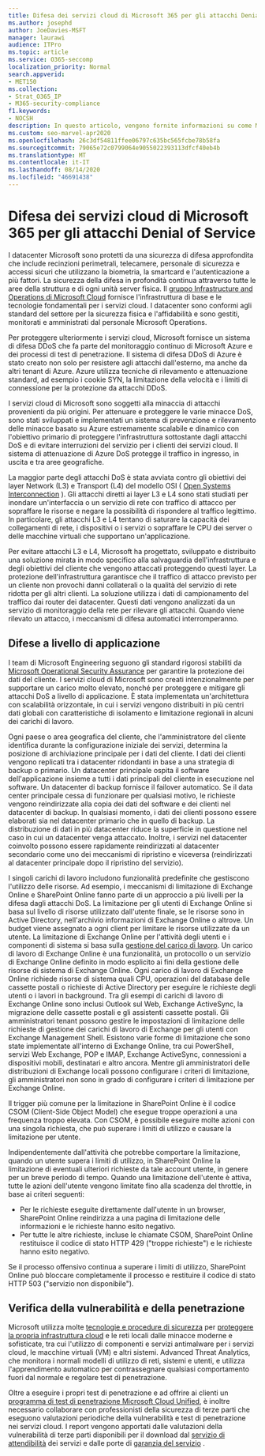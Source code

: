 ```yaml
---
title: Difesa dei servizi cloud di Microsoft 365 per gli attacchi Denial of Service
ms.author: josephd
author: JoeDavies-MSFT
manager: laurawi
audience: ITPro
ms.topic: article
ms.service: O365-seccomp
localization_priority: Normal
search.appverid:
- MET150
ms.collection:
- Strat_O365_IP
- M365-security-compliance
f1.keywords:
- NOCSH
description: In questo articolo, vengono fornite informazioni su come Microsoft difende i propri servizi cloud in base agli attacchi DoS (Denial of Service).
ms.custom: seo-marvel-apr2020
ms.openlocfilehash: 26c3df54811ffee06797c635bc565fcbe78b58fa
ms.sourcegitcommit: 79065e72c0799064e9055022393113dfcf40eb4b
ms.translationtype: MT
ms.contentlocale: it-IT
ms.lasthandoff: 08/14/2020
ms.locfileid: "46691438"
---
```

# <a name="defending-microsoft-365-cloud-services-against-denial-of-service-attacks"></a>Difesa dei servizi cloud di Microsoft 365 per gli attacchi Denial of Service

I datacenter Microsoft sono protetti da una sicurezza di difesa approfondita che include recinzioni perimetrali, telecamere, personale di sicurezza e accessi sicuri che utilizzano la biometria, la smartcard e l'autenticazione a più fattori. La sicurezza della difesa in profondità continua attraverso tutte le aree della struttura e di ogni unità server fisica. Il [gruppo Infrastructure and Operations di Microsoft Cloud](https://www.microsoft.com/cloud-platform/global-datacenters) fornisce l'infrastruttura di base e le tecnologie fondamentali per i servizi cloud. I datacenter sono conformi agli standard del settore per la sicurezza fisica e l'affidabilità e sono gestiti, monitorati e amministrati dal personale Microsoft Operations.

Per proteggere ulteriormente i servizi cloud, Microsoft fornisce un sistema di difesa DDoS che fa parte del monitoraggio continuo di Microsoft Azure e dei processi di test di penetrazione. Il sistema di difesa DDoS di Azure è stato creato non solo per resistere agli attacchi dall'esterno, ma anche da altri tenant di Azure. Azure utilizza tecniche di rilevamento e attenuazione standard, ad esempio i cookie SYN, la limitazione della velocità e i limiti di connessione per la protezione da attacchi DDoS.

I servizi cloud di Microsoft sono soggetti alla minaccia di attacchi provenienti da più origini. Per attenuare e proteggere le varie minacce DoS, sono stati sviluppati e implementati un sistema di prevenzione e rilevamento delle minacce basato su Azure estremamente scalabile e dinamico con l'obiettivo primario di proteggere l'infrastruttura sottostante dagli attacchi DoS e di evitare interruzioni del servizio per i clienti dei servizi cloud. Il sistema di attenuazione di Azure DoS protegge il traffico in ingresso, in uscita e tra aree geografiche.

La maggior parte degli attacchi DoS è stata avviata contro gli obiettivi dei layer Network (L3) e Transport (L4) del modello OSI ( [Open Systems Interconnection](https://docs.microsoft.com/windows-hardware/drivers/network/windows-network-architecture-and-the-osi-model) ). Gli attacchi diretti ai layer L3 e L4 sono stati studiati per inondare un'interfaccia o un servizio di rete con traffico di attacco per sopraffare le risorse e negare la possibilità di rispondere al traffico legittimo. In particolare, gli attacchi L3 e L4 tentano di saturare la capacità dei collegamenti di rete, i dispositivi o i servizi o sopraffare le CPU dei server o delle macchine virtuali che supportano un'applicazione.

Per evitare attacchi L3 e L4, Microsoft ha progettato, sviluppato e distribuito una soluzione mirata in modo specifico alla salvaguardia dell'infrastruttura e degli obiettivi del cliente che vengono attaccati proteggendo questi layer. La protezione dell'infrastruttura garantisce che il traffico di attacco previsto per un cliente non provochi danni collaterali o la qualità del servizio di rete ridotta per gli altri clienti. La soluzione utilizza i dati di campionamento del traffico dai router dei datacenter. Questi dati vengono analizzati da un servizio di monitoraggio della rete per rilevare gli attacchi. Quando viene rilevato un attacco, i meccanismi di difesa automatici interromperanno.

## <a name="application-level-defenses"></a>Difese a livello di applicazione
I team di Microsoft Engineering seguono gli standard rigorosi stabiliti da [Microsoft Operational Security Assurance](https://www.microsoft.com/SDL/OperationalSecurityAssurance) per garantire la protezione dei dati del cliente. I servizi cloud di Microsoft sono creati intenzionalmente per supportare un carico molto elevato, nonché per proteggere e mitigare gli attacchi DoS a livello di applicazione. È stata implementata un'architettura con scalabilità orizzontale, in cui i servizi vengono distribuiti in più centri dati globali con caratteristiche di isolamento e limitazione regionali in alcuni dei carichi di lavoro.

Ogni paese o area geografica del cliente, che l'amministratore del cliente identifica durante la configurazione iniziale dei servizi, determina la posizione di archiviazione principale per i dati del cliente. I dati dei clienti vengono replicati tra i datacenter ridondanti in base a una strategia di backup o primario. Un datacenter principale ospita il software dell'applicazione insieme a tutti i dati principali del cliente in esecuzione nel software. Un datacenter di backup fornisce il failover automatico. Se il data center principale cessa di funzionare per qualsiasi motivo, le richieste vengono reindirizzate alla copia dei dati del software e dei clienti nel datacenter di backup. In qualsiasi momento, i dati dei clienti possono essere elaborati sia nel datacenter primario che in quello di backup. La distribuzione di dati in più datacenter riduce la superficie in questione nel caso in cui un datacenter venga attaccato. Inoltre, i servizi nel datacenter coinvolto possono essere rapidamente reindirizzati al datacenter secondario come uno dei meccanismi di ripristino e viceversa (reindirizzati al datacenter principale dopo il ripristino del servizio).

I singoli carichi di lavoro includono funzionalità predefinite che gestiscono l'utilizzo delle risorse. Ad esempio, i meccanismi di limitazione di Exchange Online e SharePoint Online fanno parte di un approccio a più livelli per la difesa dagli attacchi DoS. La limitazione per gli utenti di Exchange Online si basa sul livello di risorse utilizzato dall'utente finale, se le risorse sono in Active Directory, nell'archivio informazioni di Exchange Online o altrove. Un budget viene assegnato a ogni client per limitare le risorse utilizzate da un utente. La limitazione di Exchange Online per l'attività degli utenti e i componenti di sistema si basa sulla [gestione del carico di lavoro](https://technet.microsoft.com/library/jj150503(v=exchg.150).aspx). Un carico di lavoro di Exchange Online è una funzionalità, un protocollo o un servizio di Exchange Online definito in modo esplicito ai fini della gestione delle risorse di sistema di Exchange Online. Ogni carico di lavoro di Exchange Online richiede risorse di sistema quali CPU, operazioni del database delle cassette postali o richieste di Active Directory per eseguire le richieste degli utenti o i lavori in background. Tra gli esempi di carichi di lavoro di Exchange Online sono inclusi Outlook sul Web, Exchange ActiveSync, la migrazione delle cassette postali e gli assistenti cassette postali. Gli amministratori tenant possono gestire le impostazioni di limitazione delle richieste di gestione dei carichi di lavoro di Exchange per gli utenti con Exchange Management Shell. Esistono varie forme di limitazione che sono state implementate all'interno di Exchange Online, tra cui PowerShell, servizi Web Exchange, POP e IMAP, Exchange ActiveSync, connessioni a dispositivi mobili, destinatari e altro ancora. Mentre gli amministratori delle distribuzioni di Exchange locali possono configurare i criteri di limitazione, gli amministratori non sono in grado di configurare i criteri di limitazione per Exchange Online.

Il trigger più comune per la limitazione in SharePoint Online è il codice CSOM (Client-Side Object Model) che esegue troppe operazioni a una frequenza troppo elevata. Con CSOM, è possibile eseguire molte azioni con una singola richiesta, che può superare i limiti di utilizzo e causare la limitazione per utente.

Indipendentemente dall'attività che potrebbe comportare la limitazione, quando un utente supera i limiti di utilizzo, in SharePoint Online la limitazione di eventuali ulteriori richieste da tale account utente, in genere per un breve periodo di tempo. Quando una limitazione dell'utente è attiva, tutte le azioni dell'utente vengono limitate fino alla scadenza del throttle, in base ai criteri seguenti:
- Per le richieste eseguite direttamente dall'utente in un browser, SharePoint Online reindirizza a una pagina di limitazione delle informazioni e le richieste hanno esito negativo.
- Per tutte le altre richieste, incluse le chiamate CSOM, SharePoint Online restituisce il codice di stato HTTP 429 ("troppe richieste") e le richieste hanno esito negativo.

Se il processo offensivo continua a superare i limiti di utilizzo, SharePoint Online può bloccare completamente il processo e restituire il codice di stato HTTP 503 ("servizio non disponibile").

## <a name="vulnerability-and-penetration-testing"></a>Verifica della vulnerabilità e della penetrazione
Microsoft utilizza molte [tecnologie e procedure di sicurezza](https://www.microsoft.com/trustcenter/security/threatmanagement) per [proteggere la propria infrastruttura cloud](https://blogs.technet.microsoft.com/hybridcloud/2015/05/05/protecting-your-datacenter-and-cloud-from-emerging-threats/) e le reti locali dalle minacce moderne e sofisticate, tra cui l'utilizzo di componenti e servizi antimalware per i servizi cloud, le macchine virtuali (VM) e altri sistemi. Advanced Threat Analytics, che monitora i normali modelli di utilizzo di reti, sistemi e utenti, e utilizza l'apprendimento automatico per contrassegnare qualsiasi comportamento fuori dal normale e regolare test di penetrazione.

Oltre a eseguire i propri test di penetrazione e ad offrire ai clienti un [programma di test di penetrazione Microsoft Cloud Unified](https://technet.microsoft.com/mt784683), è inoltre necessario collaborare con professionisti della sicurezza di terze parti che eseguono valutazioni periodiche della vulnerabilità e test di penetrazione nei servizi cloud. I report vengono apportati dalle valutazioni della vulnerabilità di terze parti disponibili per il download dal [servizio di attendibilità](https://aka.ms/STP) dei servizi e dalle porte di [garanzia del servizio](https://aka.ms/ServiceAssurance) .
